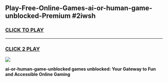 
## Play-Free-Online-Games-ai-or-human-game-unblocked-Premium #2iwsh
<h3>
<a href="https://premium.freeplayer.one?title=ai-or-human-game-unblocked&ref=8M">CLICK TO PLAY</a></h3>
<hr>

<h3>
<a href="https://premium.freeplayer.one?title=ai-or-human-game-unblocked&ref=8M">CLICK 2 PLAY</a>
  
</h3>

<a href="https://premium.freeplayer.one?title=ai-or-human-game-unblocked&ref=8M"><img src="https://clearcache.store/games.png"></a>


**ai-or-human-game-unblocked games unblocked: Your Gateway to Fun and Accessible Online Gaming**
